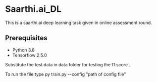 # Saarthi.ai_DL
This is a saarthi.ai deep learning task given in online assessment round.

## Prerequisites
- Python 3.8
- Tensorflow 2.5.0

Substitute the test data in data folder for testing the f1 score .

To run the file type py train.py --config "path of config file"

